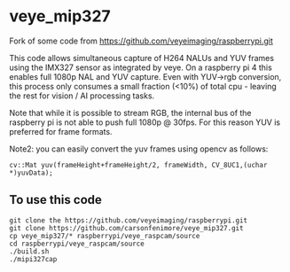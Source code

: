 # veye_mip327
Fork of some code from https://github.com/veyeimaging/raspberrypi.git

This code allows simultaneous capture of H264 NALUs and YUV frames using the IMX327 sensor as integrated by veye.  On a raspberry pi 4 this enables full 1080p NAL and YUV capture.  Even with YUV->rgb conversion, this process only consumes a small fraction (<10%) of total cpu - leaving the rest for vision / AI processing tasks.

Note that while it is possible to stream RGB, the internal bus of the raspberry pi is not able to push full 1080p @ 30fps.  For this reason YUV is preferred for frame formats.

Note2: you can easily convert the yuv frames using opencv as follows:

```
cv::Mat yuv(frameHeight+frameHeight/2, frameWidth, CV_8UC1,(uchar *)yuvData);
```

## To use this code 
```
git clone the https://github.com/veyeimaging/raspberrypi.git
git clone https://github.com/carsonfenimore/veye_mip327.git
cp veye_mip327/* raspberrypi/veye_raspcam/source
cd raspberrypi/veye_raspcam/source
./build.sh
./mipi327cap
```
  

